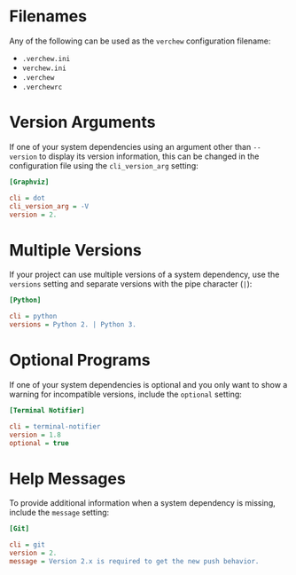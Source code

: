 # Filenames

Any of the following can be used as the `verchew` configuration filename:

* `.verchew.ini`
* `verchew.ini`
* `.verchew`
* `.verchewrc`
    
# Version Arguments

If one of your system dependencies using an argument other than `--version` to display its version information, this can be changed in the configuration file using the `cli_version_arg` setting:

```ini
[Graphviz]

cli = dot
cli_version_arg = -V
version = 2.
```

# Multiple Versions

If your project can use multiple versions of a system dependency, use the `versions` setting and separate versions with the pipe character (`|`):

```ini
[Python]

cli = python
versions = Python 2. | Python 3.
```

# Optional Programs

If one of your system dependencies is optional and you only want to show a warning for incompatible versions, include the `optional` setting:

```ini
[Terminal Notifier]

cli = terminal-notifier
version = 1.8
optional = true
```

# Help Messages

To provide additional information when a system dependency is missing, include the `message` setting:

```ini
[Git]

cli = git
version = 2.
message = Version 2.x is required to get the new push behavior.
```
